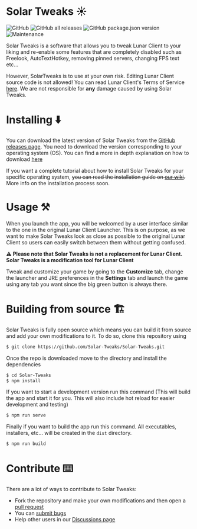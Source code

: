 # Solar Tweaks ☀️

![GitHub](https://img.shields.io/github/license/Solar-Tweaks/Solar-Tweaks?style=for-the-badge)
![GitHub all releases](https://img.shields.io/github/downloads/Solar-Tweaks/Solar-Tweaks/total?style=for-the-badge)
![GitHub package.json version](https://img.shields.io/github/package-json/version/Solar-Tweaks/Solar-Tweaks?style=for-the-badge)
![Maintenance](https://img.shields.io/maintenance/yes/2022?style=for-the-badge)

Solar Tweaks is a software that allows you to tweak Lunar Client to your liking and re-enable some features that are completely disabled such as Freelook, AutoTextHotkey, removing pinned servers, changing FPS text etc...

However, SolarTweaks is to use at your own risk. Editing Lunar Client source code is not allowed! You can read Lunar Client's Terms of Service [here](https://www.lunarclient.com/terms). We are not responsible for **any** damage caused by using Solar Tweaks.

# Installing ⬇️

You can download the latest version of Solar Tweaks from the [GitHub releases page](https://github.com/Solar-Tweaks/Solar-Tweaks/releases). You need to download the version corresponding to your operating system (OS). You can find a more in depth explanation on how to download [here](https://github.com/Solar-Tweaks/Solar-Tweaks/wiki/Download-Solar-Tweaks)

If you want a complete tutorial about how to install Solar Tweaks for your specific operating system, ~~you can read the installation guide on [our wiki](https://www.youtube.com/watch?v=dQw4w9WgXcQ).~~ More info on the installation process soon.

# Usage ⚒️

When you launch the app, you will be welcomed by a user interface similar to the one in the original Lunar Client Launcher. This is on purpose, as we want to make Solar Tweaks look as close as possible to the original Lunar Client so users can easily switch between them without getting confused.

⚠️ **Please note that Solar Tweaks is not a replacement for Lunar Client. Solar Tweaks is a modification tool for Lunar Client**

Tweak and customize your game by going to the **Customize** tab, change the launcher and JRE preferences in the **Settings** tab and launch the game using any tab you want since the big green button is always there.

# Building from source 🏗️

Solar Tweaks is fully open source which means you can build it from source and add your own modifications to it. To do so, clone this repository using
```bash
$ git clone https://github.com/Solar-Tweaks/Solar-Tweaks.git
```
Once the repo is downloaded move to the directory and install the dependencies
```bash
$ cd Solar-Tweaks
$ npm install
```
If you want to start a development version run this command (This will build the app and start it for you. This will also include hot reload for easier development and testing)
```bash
$ npm run serve
```
Finally if you want to build the app run this command. All executables, installers, etc... will be created in the `dist` directory.
```bash
$ npm run build
```

# Contribute ⌨️

There are a lot of ways to contribute to Solar Tweaks:

- Fork the repository and make your own modifications and then open a [pull request](https://github.com/Solar-Tweaks/Solar-Tweaks/pulls)
- You can [submit bugs](https://github.com/Solar-Tweaks/Solar-Tweaks/issues)
- Help other users in our [Discussions page](https://github.com/orgs/Solar-Tweaks/discussions)
